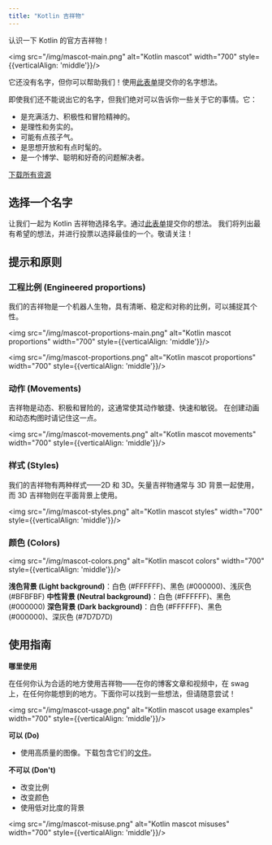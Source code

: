 ```yaml
---
title: "Kotlin 吉祥物"
---
```

认识一下 Kotlin 的官方吉祥物！

<img src="/img/mascot-main.png" alt="Kotlin mascot" width="700" style={{verticalAlign: 'middle'}}/>

它还没有名字，但你可以帮助我们！使用[此表单](https://forms.gle/yktEz3xCAwKEm9cx9)提交你的名字想法。

即使我们还不能说出它的名字，但我们绝对可以告诉你一些关于它的事情。它：
* 是充满活力、积极性和冒险精神的。
* 是理性和务实的。
* 可能有点孩子气。
* 是思想开放和有点时髦的。
* 是一个博学、聪明和好奇的问题解决者。

[下载所有资源](https://drive.google.com/file/d/1fJrVCSXTuD9tcVy2BMlmx0B-rxAsdvtN)

## 选择一个名字

让我们一起为 Kotlin 吉祥物选择名字。通过[此表单](https://forms.gle/yktEz3xCAwKEm9cx9)提交你的想法。
我们将列出最有希望的想法，并进行投票以选择最佳的一个。敬请关注！

## 提示和原则

### 工程比例 (Engineered proportions)

我们的吉祥物是一个机器人生物，具有清晰、稳定和对称的比例，可以捕捉其个性。

<img src="/img/mascot-proportions-main.png" alt="Kotlin mascot proportions" width="700" style={{verticalAlign: 'middle'}}/>

<img src="/img/mascot-proportions.png" alt="Kotlin mascot proportions" width="700" style={{verticalAlign: 'middle'}}/>

### 动作 (Movements)

吉祥物是动态、积极和冒险的，这通常使其动作敏捷、快速和敏锐。
在创建动画和动态构图时请记住这一点。

<img src="/img/mascot-movements.png" alt="Kotlin mascot movements" width="700" style={{verticalAlign: 'middle'}}/>

### 样式 (Styles)

我们的吉祥物有两种样式——2D 和 3D。矢量吉祥物通常与 3D 背景一起使用，
而 3D 吉祥物则在平面背景上使用。

<img src="/img/mascot-styles.png" alt="Kotlin mascot styles" width="700" style={{verticalAlign: 'middle'}}/>

### 颜色 (Colors)

<img src="/img/mascot-colors.png" alt="Kotlin mascot colors" width="700" style={{verticalAlign: 'middle'}}/>

**浅色背景 (Light background)**：白色 (#FFFFFF)、黑色 (#000000)、浅灰色 (#BFBFBF)
**中性背景 (Neutral background)**：白色 (#FFFFFF)、黑色 (#000000)
**深色背景 (Dark background)**：白色 (#FFFFFF)、黑色 (#000000)、深灰色 (#7D7D7D)

## 使用指南

**哪里使用**

在任何你认为合适的地方使用吉祥物——在你的博客文章和视频中，在 swag 上，在任何你能想到的地方。下面你可以找到一些想法，但请随意尝试！

<img src="/img/mascot-usage.png" alt="Kotlin mascot usage examples" width="700" style={{verticalAlign: 'middle'}}/>

**可以 (Do)**
* 使用高质量的图像。下载包含它们的[文件](https://drive.google.com/file/d/1fJrVCSXTuD9tcVy2BMlmx0B-rxAsdvtN)。

**不可以 (Don't)**
* 改变比例
* 改变颜色
* 使用低对比度的背景

<img src="/img/mascot-misuse.png" alt="Kotlin mascot misuses" width="700" style={{verticalAlign: 'middle'}}/>